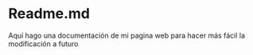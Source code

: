 # Readme.md
Aquí hago una documentación de mi pagina web para hacer más fácil la modificación a futuro
